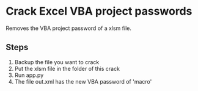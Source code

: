 # Crack Excel VBA project passwords
Removes the VBA project password of a xlsm file.

## Steps
1. Backup the file you want to crack
2. Put the xlsm file in the folder of this crack
3. Run app.py
4. The file out.xml has the new VBA password of 'macro'
